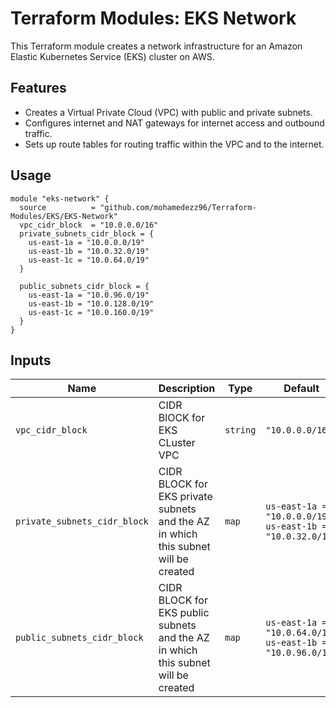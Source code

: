 # Terraform Modules: EKS Network

This Terraform module creates a network infrastructure for an Amazon Elastic Kubernetes Service (EKS) cluster on AWS.

## Features

- Creates a Virtual Private Cloud (VPC) with public and private subnets.
- Configures internet and NAT gateways for internet access and outbound traffic.
- Sets up route tables for routing traffic within the VPC and to the internet.

## Usage

```hcl
module "eks-network" {
  source          = "github.com/mohamedezz96/Terraform-Modules/EKS/EKS-Network"
  vpc_cidr_block  = "10.0.0.0/16"
  private_subnets_cidr_block = {
    us-east-1a = "10.0.0.0/19"
    us-east-1b = "10.0.32.0/19"
    us-east-1c = "10.0.64.0/19"
  }

  public_subnets_cidr_block = {
    us-east-1a = "10.0.96.0/19"
    us-east-1b = "10.0.128.0/19"
    us-east-1c = "10.0.160.0/19"
  }
}
```
## Inputs

| Name                         | Description                                                                        | Type     | Default                                                    | Required |
|------------------------------|------------------------------------------------------------------------------------|----------|------------------------------------------------------------|----------|
| `vpc_cidr_block`             | CIDR BlOCK for EKS CLuster VPC                                                     | `string` | `"10.0.0.0/16"`                                            | No       |
| `private_subnets_cidr_block` | CIDR BLOCK for EKS private subnets and the AZ in which this subnet will be created | `map`    | `us-east-1a = "10.0.0.0/19"   us-east-1b = "10.0.32.0/19"`  | No       |
| `public_subnets_cidr_block`  | CIDR BLOCK for EKS public subnets and the AZ in which this subnet will be created  | `map`    | `us-east-1a = "10.0.64.0/19"  us-east-1b = "10.0.96.0/19"` | No       |

